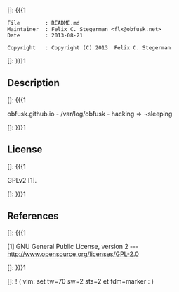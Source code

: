 []: {{{1

    File        : README.md
    Maintainer  : Felix C. Stegerman <flx@obfusk.net>
    Date        : 2013-08-21

    Copyright   : Copyright (C) 2013  Felix C. Stegerman

[]: }}}1

## Description
[]: {{{1

  obfusk.github.io - /var/log/obfusk - hacking ⇒ ¬sleeping

[]: }}}1

## License
[]: {{{1

  GPLv2 [1].

[]: }}}1

## References
[]: {{{1

  [1] GNU General Public License, version 2
  --- http://www.opensource.org/licenses/GPL-2.0

[]: }}}1

[]: ! ( vim: set tw=70 sw=2 sts=2 et fdm=marker : )
